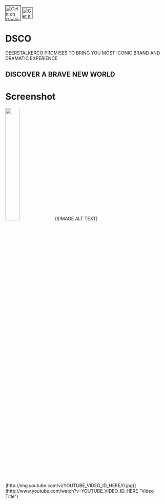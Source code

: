 <div>
<a href=''><img align="center" alt='Get it on Google Play' src='https://play.google.com/intl/en_us/badges/images/generic/en_badge_web_generic.png' height='48px'/></a>
<a href=''><img align="center" alt='Get it on the App Store' src='https://developer.apple.com/app-store/marketing/guidelines/images/badge-example-preferred_2x.png' height='34px'/></a>
</div>

# DSCO

DEERSTALKERCO PROMISES TO BRING YOU MOST ICONIC BRAND AND DRAMATIC EXPERIENCE

## DISCOVER A BRAVE NEW WORLD


# Screenshot
<img src="Demo DSCO.mov" width="30%" />
[![IMAGE ALT TEXT](http://img.youtube.com/vi/YOUTUBE_VIDEO_ID_HERE/0.jpg)](http://www.youtube.com/watch?v=YOUTUBE_VIDEO_ID_HERE "Video Title")

